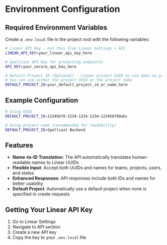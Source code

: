 # Environment Configuration

## Required Environment Variables

Create a `.env.local` file in the project root with the following variables:

```bash
# Linear API Key - Get this from Linear Settings > API
LINEAR_API_KEY=your_linear_api_key_here

# Spellcast API Key for protecting endpoints
API_KEY=your_secure_api_key_here

# Default Project ID (Optional) - Linear project UUID to use when no project is specified
# You can use either the project UUID or the project name
DEFAULT_PROJECT_ID=your_default_project_id_or_name_here
```

## Example Configuration

```bash
# Using UUID
DEFAULT_PROJECT_ID=12345678-1234-1234-1234-123456789abc

# Using project name (recommended for readability)
DEFAULT_PROJECT_ID=Spellcast Backend
```

## Features

- **Name-to-ID Translation**: The API automatically translates human-readable names to Linear UUIDs
- **Flexible Input**: Accept both UUIDs and names for teams, projects, users, and states
- **Enhanced Responses**: API responses include both IDs and names for better usability
- **Default Project**: Automatically use a default project when none is specified in create requests

## Getting Your Linear API Key

1. Go to Linear Settings
2. Navigate to API section
3. Create a new API key
4. Copy the key to your `.env.local` file
